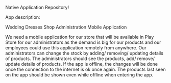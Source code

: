Native Application Repository!

App description:

Wedding Dresses Shop Administration Mobile Application

We need a mobile application for our store that will be available in Play Store for our administrators as the demand is big for our products and our employees could use this application remotely from anywhere.
Our administrators can change the stock by adding/ removing/ updating details of products. The administrators should see the products, add/ remove/ update details of products. If the app is offline, the changes will be done once the connection to the internet is ok once again. The products last seen on the app should be shown even while offline when entering the app.

